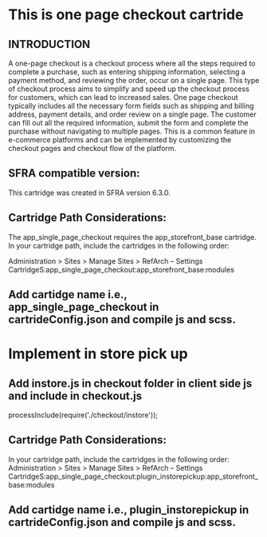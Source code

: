 # This is one page checkout cartride
## INTRODUCTION
   A one-page checkout is a checkout process where all the steps required to complete a purchase, such as entering shipping information, selecting a payment method, and reviewing the order, occur on a single page. This type of checkout process aims to simplify and speed up the checkout process for customers, which can lead to increased sales. One page checkout typically includes all the necessary form fields such as shipping and billing address, payment details, and order review on a single page. The customer can fill out all the required information, submit the form and complete the purchase without navigating to multiple pages. This is a common feature in e-commerce platforms and can be implemented by customizing the checkout pages and checkout flow of the platform.

## SFRA compatible version:
 This cartridge was created in SFRA version 6.3.0.

## Cartridge Path Considerations:
 The app_single_page_checkout requires the app_storefront_base cartridge. 
 In your cartridge path, include the cartridges in the following order:

 Administration > Sites > Manage Sites > RefArch – Settings
    CartridgeS:app_single_page_checkout:app_storefront_base:modules
## Add cartidge name i.e., app_single_page_checkout in cartrideConfig.json and compile js and scss.
  
# Implement in store pick up

 ## Add  instore.js in checkout folder in client side js and include in checkout.js
   processInclude(require('./checkout/instore'));

 ## Cartridge Path Considerations:
   In your cartridge path, include the cartridges in the following order:
    Administration > Sites > Manage Sites > RefArch – Settings
     CartridgeS:app_single_page_checkout:plugin_instorepickup:app_storefront_base:modules

 ## Add cartidge name i.e., plugin_instorepickup in cartrideConfig.json and compile js and scss.
 




